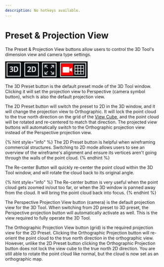 ```yaml
---
description: No hotkeys available.
---
```


# Preset & Projection View

The Preset & Projection View buttons allow users to control the 3D Tool's dimension view and camera type settings.

![](.gitbook/assets/3d-2d-camera-and-ortho-buttons_large.png)

The 3D Preset button is the default preset mode of the 3D Tool window. Clicking it will set the projection view to Perspective \(camera symbol button\), which is also the default projection view.

The 2D Preset button will switch the preset to 2D in the 3D window, and it will change the projection view to Orthographic. It will lock the point cloud to the true north direction on the grid of the [View Cube](view-cube.md), and the point cloud will be rotated and re-centered to match that direction. The projected view buttons will automatically switch to the Orthographic projection view instead of the Perspective projection view.

{% hint style="info" %}
The 2D Preset button is helpful when wireframing commercial structures. Switching to 2D mode allows users to see an overview of the wireframe's alignment and ensure its vertices aren't going through the walls of the point cloud.
{% endhint %}

The Re-center Button will quickly re-center the point cloud within the 3D Tool window, and will rotate the cloud back to its original angle.

{% hint style="info" %}
The Re-center button is very useful when the point cloud gets zoomed in/out too far, or when the 3D window is panned away from the cloud. It will bring the point cloud back into focus.
{% endhint %}

The Perspective Projection View button \(camera\) is the default projection view for the 3D Tool. When switching from 2D preset to 3D preset, the Perspective projection button will automatically activate as well. This is the view required to fully operate the 3D Tool.

The Orthographic Projection View button \(grid\) is the required projection view for the 2D Preset. Clicking the Orthographic Projection button will re-orient the point cloud to the true north direction in the orthographic view. However, unlike the 2D Preset button clicking the Orthographic Projection button does not lock the view cube to the true north 2D direction. You are still able to rotate the point cloud like normal, but the cloud is now set as an orthographic map.

